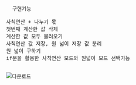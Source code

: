 <pre>
  구현기능

사칙연산 + 나누기 몫
첫번째 계산한 값 삭제
계산한 값 모두 불러오기
사칙연산 값 저장, 원 넓이 저장 값 분리
원 넓이 구하기
if문을 활용한 사칙연산 모드와 원넓이 모드 선택가능

</pre>


![다운로드](https://github.com/user-attachments/assets/53388649-0c8e-4f13-a0cb-00c84c00edab)
